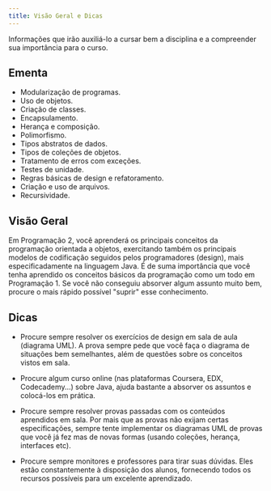 ```yaml
---
title: Visão Geral e Dicas
---
```


Informações que irão auxiliá-lo a cursar bem a disciplina e a compreender sua importância para o curso.

## Ementa
- Modularização de programas. 
- Uso de objetos. 
- Criação de classes.
- Encapsulamento. 
- Herança e composição. 
- Polimorfismo. 
- Tipos abstratos de dados. 
- Tipos de coleções de objetos. 
- Tratamento de erros com exceções. 
- Testes de unidade. 
- Regras básicas de design e refatoramento.
- Criação e uso de arquivos. 
- Recursividade.

## Visão Geral
Em Programação 2, você aprenderá os principais conceitos da programação orientada a objetos, exercitando também os principais modelos de codificação seguidos pelos programadores (design), mais especificadamente na linguagem Java. É de suma importância que você tenha aprendido os conceitos básicos da programação como um todo em Programação 1. Se você não conseguiu absorver algum assunto muito bem, procure o mais rápido possível "suprir" esse conhecimento.

## Dicas
- Procure sempre resolver os exercícios de design em sala de aula (diagrama UML). A prova sempre pede que você faça o diagrama de situações bem semelhantes, além de questões sobre os conceitos vistos em sala.

- Procure algum curso online (nas plataformas Coursera, EDX, Codecademy...) sobre Java, ajuda bastante a absorver os assuntos e colocá-los em prática.

- Procure sempre resolver provas passadas com os conteúdos aprendidos em sala. Por mais que as provas não exijam certas especificações, sempre tente implementar os diagramas UML de provas que você já fez mas de novas formas (usando coleções, herança, interfaces etc).

- Procure sempre monitores e professores para tirar suas dúvidas. Eles estão constantemente à disposição dos alunos, fornecendo todos os recursos possíveis para um excelente aprendizado.
